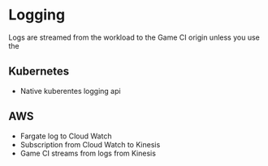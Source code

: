 # Logging
Logs are streamed from the workload to the Game CI origin unless you use the 
## Kubernetes

- Native kuberentes logging api

## AWS

- Fargate log to Cloud Watch
- Subscription from Cloud Watch to Kinesis
- Game CI streams from logs from Kinesis
